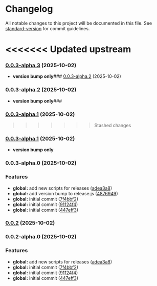 # Changelog

All notable changes to this project will be documented in this file. See [standard-version](https://github.com/conventional-changelog/standard-version) for commit guidelines.

<<<<<<< Updated upstream
=======
### [0.0.3-alpha.3](https://github.com/Hvlikk/inz_be/compare/v0.0.3-alpha.2...v0.0.3-alpha.3) (2025-10-02)

* **version bump only**### [0.0.3-alpha.2](https://github.com/Hvlikk/inz_be/compare/v0.0.3-alpha.1...v0.0.3-alpha.2) (2025-10-02)
### [0.0.3-alpha.2](https://github.com/Hvlikk/inz_be/compare/v0.0.3-alpha.1...v0.0.3-alpha.2) (2025-10-02)

* **version bump only**### 

### [0.0.3-alpha.1](https://github.com/Hvlikk/inz_be/compare/v0.0.3-alpha.0...v0.0.3-alpha.1) (2025-10-02)


>>>>>>> Stashed changes
### [0.0.3-alpha.1](https://github.com/Hvlikk/inz_be/compare/v0.0.3-alpha.0...v0.0.3-alpha.1) (2025-10-02)

* **version bump only**

### 0.0.3-alpha.0 (2025-10-02)


### Features

* **global:** add new scripts for releases ([adea3a8](https://github.com/Hvlikk/inz_be/commit/adea3a83030f044ebb3c5fe7e2bfc5c113140dd2))
* **global:** add version bump to release.js ([4876949](https://github.com/Hvlikk/inz_be/commit/48769495e312dce42fac90e2b1b3ace4d9cdc818))
* **global:** initial commit ([7f4bbf2](https://github.com/Hvlikk/inz_be/commit/7f4bbf2558d6d44b7564db7b17770f1d8c9b7c19))
* **global:** initial commit ([91124f4](https://github.com/Hvlikk/inz_be/commit/91124f4828bf698616823bd70448b71d2780f77e))
* **global:** initial commit ([447eff3](https://github.com/Hvlikk/inz_be/commit/447eff3cca0d4b675135f8016b8fc533c7d95e2c))

### [0.0.2](https://github.com/Hvlikk/inz_be/compare/v0.0.2-alpha.0...v0.0.2) (2025-10-02)

### 0.0.2-alpha.0 (2025-10-02)


### Features

* **global:** add new scripts for releases ([adea3a8](https://github.com/Hvlikk/inz_be/commit/adea3a83030f044ebb3c5fe7e2bfc5c113140dd2))
* **global:** initial commit ([7f4bbf2](https://github.com/Hvlikk/inz_be/commit/7f4bbf2558d6d44b7564db7b17770f1d8c9b7c19))
* **global:** initial commit ([91124f4](https://github.com/Hvlikk/inz_be/commit/91124f4828bf698616823bd70448b71d2780f77e))
* **global:** initial commit ([447eff3](https://github.com/Hvlikk/inz_be/commit/447eff3cca0d4b675135f8016b8fc533c7d95e2c))
